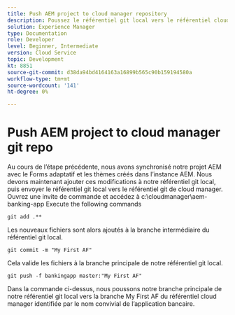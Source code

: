 ```yaml
---
title: Push AEM project to cloud manager repository
description: Poussez le référentiel git local vers le référentiel cloud manager
solution: Experience Manager
type: Documentation
role: Developer
level: Beginner, Intermediate
version: Cloud Service
topic: Development
kt: 8851
source-git-commit: d38da94bd4164163a16899b565c90b159194580a
workflow-type: tm+mt
source-wordcount: '141'
ht-degree: 0%

---
```



# Push AEM project to cloud manager git repo

Au cours de l’étape précédente, nous avons synchronisé notre projet AEM avec le Forms adaptatif et les thèmes créés dans l’instance AEM.
Nous devons maintenant ajouter ces modifications à notre référentiel git local, puis envoyer le référentiel git local vers le référentiel git de cloud manager.
Ouvrez une invite de commande et accédez à c:\cloudmanager\aem-banking-app Execute the following commands

```
git add .**
```

Les nouveaux fichiers sont alors ajoutés à la branche intermédiaire du référentiel git local.

```
git commit -m "My First AF"
```

Cela valide les fichiers à la branche principale de notre référentiel git local.

```
git push -f bankingapp master:"My First AF"
```

Dans la commande ci-dessus, nous poussons notre branche principale de notre référentiel git local vers la branche My First AF du référentiel cloud manager identifiée par le nom convivial de l’application bancaire.



